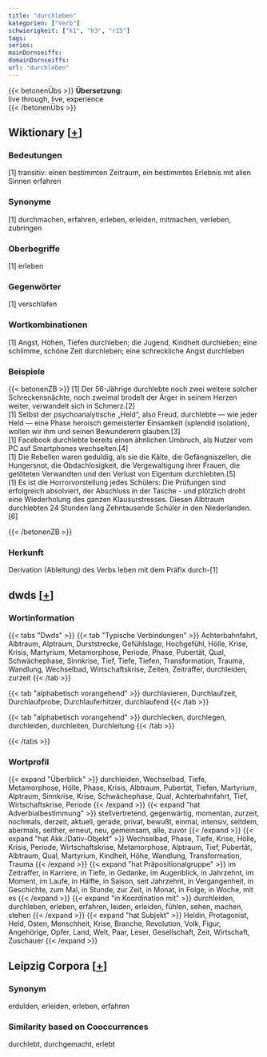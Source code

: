 ```yaml
---
title: "durchleben"
kategorien: ["Verb"]
schwierigkeit: ["k1", "h3", "r15"]
tags:
series:
mainDornseiffs:
domainDornseiffs:
url: "durchleben"
---
```


{{< betonenÜbs >}}
**Übersetzung:**  
live  through, live, experience  
{{< /betonenÜbs >}}

## Wiktionary [[+](https://de.wiktionary.org/wiki/durchleben)]

### Bedeutungen
[1] transitiv: einen bestimmten Zeitraum, ein bestimmtes Erlebnis mit allen Sinnen erfahren  

### Synonyme
[1] durchmachen, erfahren, erleben, erleiden, mitmachen, verleben, zubringen  

### Oberbegriffe
[1] erleben  

### Gegenwörter
[1] verschlafen  

### Wortkombinationen
[1] Angst, Höhen, Tiefen durchleben; die Jugend, Kindheit durchleben; eine schlimme, schöne Zeit durchleben; eine schreckliche Angst durchleben  

### Beispiele
{{< betonenZB >}}
[1] Der 56-Jährige durchlebte noch zwei weitere solcher Schreckensnächte, noch zweimal brodelt der Ärger in seinem Herzen weiter, verwandelt sich in Schmerz.[2]  
[1] Selbst der psychoanalytische „Held“, also Freud, durchlebte — wie jeder Held — eine Phase heroisch gemeisterter Einsamkeit (splendid isolation), wollen wir ihm und seinen Bewunderern glauben.[3]  
[1] Facebook durchlebte bereits einen ähnlichen Umbruch, als Nutzer vom PC auf Smartphones wechselten.[4]  
[1] Die Rebellen waren geduldig, als sie die Kälte, die Gefängniszellen, die Hungersnot, die Obdachlosigkeit, die Vergewaltigung ihrer Frauen, die getöteten Verwandten und den Verlust von Eigentum durchlebten.[5]  
[1] Es ist die Horrorvorstellung jedes Schülers: Die Prüfungen sind erfolgreich absolviert, der Abschluss in der Tasche - und plötzlich droht eine Wiederholung des ganzen Klausurstresses. Diesen Albtraum durchlebten 24 Stunden lang Zehntausende Schüler in den Niederlanden.[6]  

{{< /betonenZB >}}
### Herkunft
Derivation (Ableitung) des Verbs leben mit dem Präfix durch-[1]  



## dwds [[+](https://www.dwds.de/wb/durchleben)]

### Wortinformation
{{< tabs "Dwds" >}}
{{< tab "Typische Verbindungen" >}}
Achterbahnfahrt, Albtraum, Alptraum, Durststrecke, Gefühlslage, Hochgefühl, Hölle, Krise, Krisis, Martyrium, Metamorphose, Periode, Phase, Pubertät, Qual, Schwächephase, Sinnkrise, Tief, Tiefe, Tiefen, Transformation, Trauma, Wandlung, Wechselbad, Wirtschaftskrise, Zeiten, Zeitraffer, durchleiden, zurzeit
{{< /tab >}}

{{< tab "alphabetisch vorangehend" >}}
durchlavieren, Durchlaufzeit, Durchlaufprobe, Durchlauferhitzer, durchlaufend
{{< /tab >}}

{{< tab "alphabetisch vorangehend" >}}
durchlecken, durchlegen, durchleiden, durchleiten, Durchleitung
{{< /tab >}}

{{< /tabs >}}

### Wortprofil
{{< expand "Überblick" >}} durchleiden, Wechselbad, Tiefe, Metamorphose, Hölle, Phase, Krisis, Albtraum, Pubertät, Tiefen, Martyrium, Alptraum, Sinnkrise, Krise, Schwächephase, Qual, Achterbahnfahrt, Tief, Wirtschaftskrise, Periode {{< /expand >}}
{{< expand "hat Adverbialbestimmung" >}} stellvertretend, gegenwärtig, momentan, zurzeit, nochmals, derzeit, aktuell, gerade, privat, bewußt, einmal, intensiv, seitdem, abermals, seither, erneut, neu, gemeinsam, alle, zuvor {{< /expand >}}
{{< expand "hat Akk./Dativ-Objekt" >}} Wechselbad, Phase, Tiefe, Krise, Hölle, Krisis, Periode, Wirtschaftskrise, Metamorphose, Alptraum, Tief, Pubertät, Albtraum, Qual, Martyrium, Kindheit, Höhe, Wandlung, Transformation, Trauma {{< /expand >}}
{{< expand "hat Präpositionalgruppe" >}} im Zeitraffer, in Karriere, in Tiefe, in Gedanke, im Augenblick, in Jahrzehnt, im Moment, im Laufe, in Hälfte, in Saison, seit Jahrzehnt, in Vergangenheit, in Geschichte, zum Mal, in Stunde, zur Zeit, in Monat, in Folge, in Woche, mit es {{< /expand >}}
{{< expand "in Koordination mit" >}} durchleiden, durchleben, erleben, erfahren, leiden, erleiden, fühlen, sehen, machen, stehen {{< /expand >}}
{{< expand "hat Subjekt" >}} Heldin, Protagonist, Held, Osten, Menschheit, Krise, Branche, Revolution, Volk, Figur, Angehörige, Opfer, Land, Welt, Paar, Leser, Gesellschaft, Zeit, Wirtschaft, Zuschauer {{< /expand >}}

## Leipzig Corpora [[+](https://corpora.uni-leipzig.de/en/res?word=durchleben&corpusId=deu_newscrawl-public_2018)]


### Synonym
erdulden, erleiden, erleben, erfahren


### Similarity based on Cooccurrences
durchlebt, durchgemacht, erlebt

